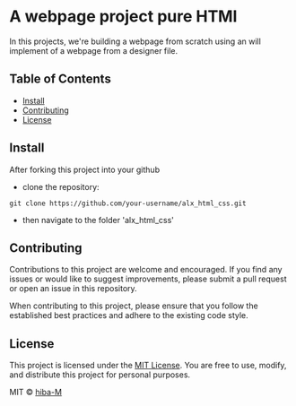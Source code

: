 # A webpage project pure HTMl  

In this projects, we're building a webpage from scratch using an will implement of a webpage from a designer file.

## Table of Contents

- [Install](#Install)
- [Contributing](#contributing)
- [License](#license)

## Install

After forking this project into your github
+ clone the repository: 
```
git clone https://github.com/your-username/alx_html_css.git
```
+ then navigate to the folder 'alx_html_css'

## Contributing

Contributions to this project are welcome and encouraged. If you find any issues or would like to suggest improvements, please submit a pull request or open an issue in this repository.

When contributing to this project, please ensure that you follow the established best practices and adhere to the existing code style.

## License 
This project is licensed under the [MIT License](LICENSE). You are free to use, modify, and distribute this project for personal purposes.

MIT © [hiba-M]()